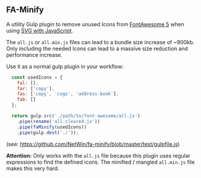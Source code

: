 ## FA-Minify

A utility Gulp plugin to remove unused Icons from [FontAwesome 5](https://fontawesome.com/) when using [SVG with JavaScript](https://fontawesome.com/how-to-use/on-the-web/setup/hosting-font-awesome-yourself#using-svgs).

The `all.js` or `all.min.js` files can lead to a bundle size increase of ~900kb.
Only including the needed Icons can lead to a massive size reduction and performance increase.

Use it as a normal gulp plugin in your workflow:
```javascript
  const usedIcons = {
    fal: [],
    far: ['copy'],
    fas: ['copy', 'cogs', 'address-book'],
    fab: []
  };

  return gulp.src('./path/to/font-awesome/all.js')
    .pipe(rename('all.cleared.js'))
    .pipe(faMinify(usedIcons))
    .pipe(gulp.dest('./'));
```
(see: https://github.com/NetWin/fa-minify/blob/master/test/gulpfile.js)

    
    
    
**Attention:** Only works with the `all.js` file because this plugin uses regular expressions to find the defined icons. 
The minified / mangled `all.min.js` file makes this very hard.
